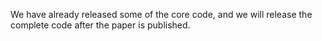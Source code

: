 We have already released some of the core code, and we will release the complete code after the paper is published.
